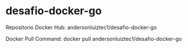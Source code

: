 # desafio-docker-go

Repositorio Docker Hub: andersonluiztec1/desafio-docker-go

Docker Pull Command: docker pull andersonluiztec1/desafio-docker-go
